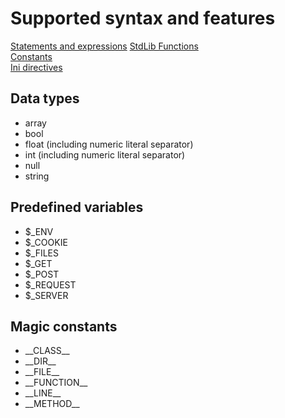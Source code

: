 # Supported syntax and features

[Statements and expressions](./StatementsAndExpressions.md)
[StdLib Functions](./StdLib.md)  
[Constants](./Constants.md)  
[Ini directives](./IniDirectives.md)

## Data types
- array
- bool
- float (including numeric literal separator)
- int  (including numeric literal separator)
- null
- string

## Predefined variables
- $_ENV
- $_COOKIE
- $_FILES
- $_GET
- $_POST
- $_REQUEST
- $_SERVER

## Magic constants
- \_\_CLASS\_\_
- \_\_DIR\_\_
- \_\_FILE\_\_
- \_\_FUNCTION\_\_
- \_\_LINE\_\_
- \_\_METHOD\_\_

